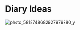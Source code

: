 # Diary Ideas
![photo_5818748682927979280_y](https://user-images.githubusercontent.com/116266413/207315611-ddd9cadd-3359-49e0-b19b-978b72f81056.jpg)
